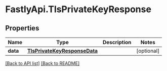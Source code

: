 # FastlyApi.TlsPrivateKeyResponse

## Properties

Name | Type | Description | Notes
------------ | ------------- | ------------- | -------------
**data** | [**TlsPrivateKeyResponseData**](TlsPrivateKeyResponseData.md) |  | [optional] 



[[Back to API list]](../../README.md#endpoints) [[Back to README]](../../README.md)
